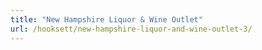 ```yaml
---
title: "New Hampshire Liquor & Wine Outlet"
url: /hooksett/new-hampshire-liquor-and-wine-outlet-3/
---
```

